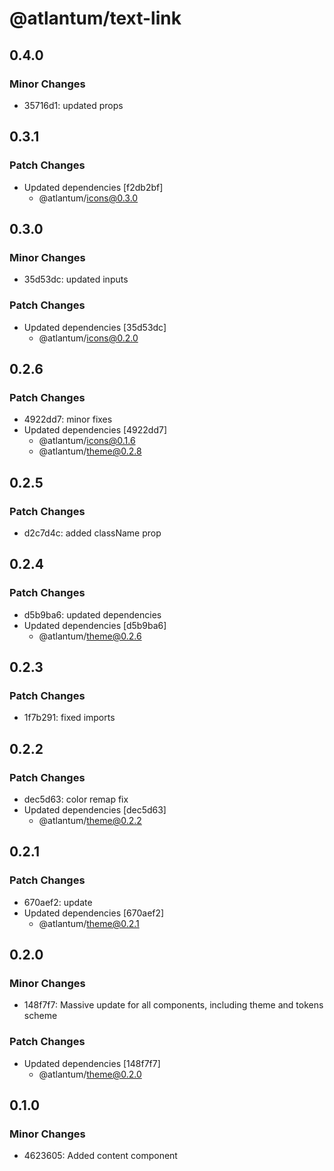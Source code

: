 # @atlantum/text-link

## 0.4.0

### Minor Changes

-   35716d1: updated props

## 0.3.1

### Patch Changes

-   Updated dependencies [f2db2bf]
    -   @atlantum/icons@0.3.0

## 0.3.0

### Minor Changes

-   35d53dc: updated inputs

### Patch Changes

-   Updated dependencies [35d53dc]
    -   @atlantum/icons@0.2.0

## 0.2.6

### Patch Changes

-   4922dd7: minor fixes
-   Updated dependencies [4922dd7]
    -   @atlantum/icons@0.1.6
    -   @atlantum/theme@0.2.8

## 0.2.5

### Patch Changes

-   d2c7d4c: added className prop

## 0.2.4

### Patch Changes

-   d5b9ba6: updated dependencies
-   Updated dependencies [d5b9ba6]
    -   @atlantum/theme@0.2.6

## 0.2.3

### Patch Changes

-   1f7b291: fixed imports

## 0.2.2

### Patch Changes

-   dec5d63: color remap fix
-   Updated dependencies [dec5d63]
    -   @atlantum/theme@0.2.2

## 0.2.1

### Patch Changes

-   670aef2: update
-   Updated dependencies [670aef2]
    -   @atlantum/theme@0.2.1

## 0.2.0

### Minor Changes

-   148f7f7: Massive update for all components, including theme and tokens scheme

### Patch Changes

-   Updated dependencies [148f7f7]
    -   @atlantum/theme@0.2.0

## 0.1.0

### Minor Changes

-   4623605: Added content component
